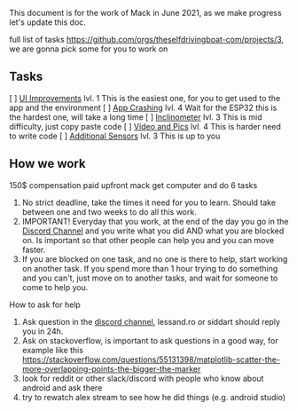 This document is for the work of Mack in June 2021, as we make progress let's update this doc.

full list of tasks https://github.com/orgs/theselfdrivingboat-com/projects/3, we are gonna pick some for you to work on

## Tasks

[ ] [UI Improvements](https://github.com/theselfdrivingboat-com/BoatController/issues/2)  lvl. 1
This is the easiest one, for you to get used to the app and the environment
[ ] [App Crashing](https://github.com/theselfdrivingboat-com/BoatController/issues/7) lvl. 4
Wait for the ESP32 this is the hardest one, will take a long time
[ ] [Inclinometer](https://github.com/theselfdrivingboat-com/BoatController/issues/4) lvl. 3
This is mid difficulty, just copy paste code
[ ] [Video and Pics](https://github.com/theselfdrivingboat-com/BoatController/issues/5) lvl. 4
This is harder need to write code
[ ] [Additional Sensors](https://github.com/theselfdrivingboat-com/BoatController/issues/6) lvl. 3
This is up to you

## How we work

150$ compensation paid upfront
mack get computer and do 6 tasks

1. No strict deadline, take the times it need for you to learn. Should take between one and two weeks to do all this work.
2. IMPORTANT! Everyday that you work, at the end of the day you go in the [Discord Channel](https://discord.com/channels/815011042022522921/849440708834230303) and you write what you did AND what you are blocked on. Is important so that other people can help you and you can move faster.
3. If you are blocked on one task, and no one is there to help, start working on another task.  If you spend more than 1 hour trying to do something and you can't, just move on to another tasks, and wait for someone to come to help you.

How to ask for help
1. Ask question in the [discord channel](https://discord.com/channels/815011042022522921/849440708834230303), lessand.ro or siddart should reply you in 24h.
2. Ask on stackoverflow, is important to ask questions in a good way, for example like this https://stackoverflow.com/questions/55131398/matplotlib-scatter-the-more-overlapping-points-the-bigger-the-marker
3. look for reddit or other slack/discord with people who know about android and ask there
4. try to rewatch alex stream to see how he did things (e.g. android studio)




